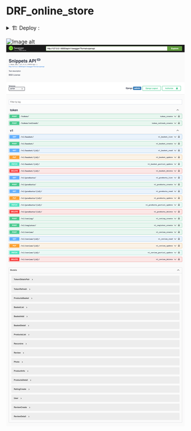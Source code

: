 # DRF_online_store

<details><summary>🏗 Deploy :</summary>

```commandline
docker-compose up -d --build
```
</details>

![Image alt](https://github.com/Lioniys/DRF_online_store/raw/main/screenshots/online_store_db.png)
![Image alt](https://github.com/Lioniys/DRF_online_store/raw/main/yreadme/swagger.png)